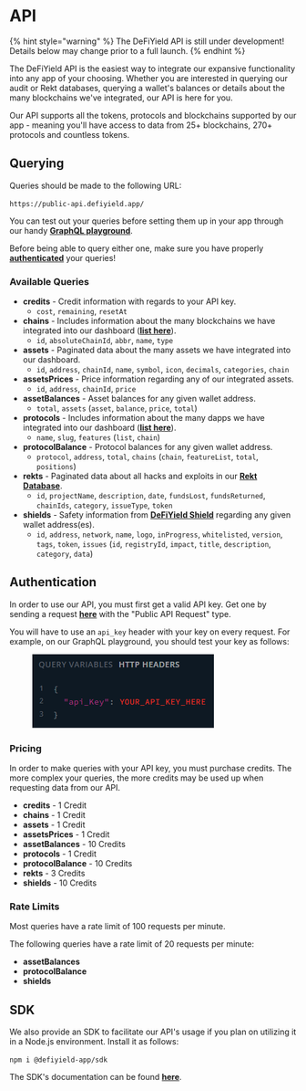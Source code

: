 # API

{% hint style="warning" %}
The DeFiYield API is still under development! Details below may change prior to a full launch.
{% endhint %}

The DeFiYield API is the easiest way to integrate our expansive functionality into any app of your choosing. Whether you are interested in querying our audit or Rekt databases, querying a wallet's balances or details about the many blockchains we've integrated, our API is here for you.

Our API supports all the tokens, protocols and blockchains supported by our app - meaning you'll have access to data from 25+ blockchains, 270+ protocols and countless tokens.

## Querying

Queries should be made to the following URL:

`https://public-api.defiyield.app/`

You can test out your queries before setting them up in your app through our handy [**GraphQL playground**](https://public-api.defiyield.app/graphql/).

Before being able to query either one, make sure you have properly [**authenticated**](api.md#authentication) your queries!

### Available Queries

* **credits** - Credit information with regards to your API key.
  * `cost`, `remaining`, `resetAt`
* **chains** - Includes information about the many blockchains we have integrated into our dashboard ([**list here**](../dashboard/the-defiyield-dashboard/supported-blockchains.md)).
  * `id`, `absoluteChainId`, `abbr`, `name`, `type`
* **assets** - Paginated data about the many assets we have integrated into our dashboard.
  * `id`, `address`, `chainId`, `name`, `symbol`, `icon`, `decimals`, `categories`, `chain`
* **assetsPrices** - Price information regarding any of our integrated assets.
  * `id`, `address`, `chainId`, `price`
* **assetBalances** - Asset balances for any given wallet address.
  * `total`, `assets` (`asset`, `balance`, `price`, `total`)
* **protocols** - Includes information about the many dapps we have integrated into our dashboard ([**list here**](../dashboard/the-defiyield-dashboard/supported-protocols.md)).
  * `name`, `slug`, `features` (`list`, `chain`)
* **protocolBalance** - Protocol balances for any given wallet address.
  * `protocol`, `address`, `total`, `chains` (`chain`, `featureList`, `total`, `positions`)
* **rekts** - Paginated data about all hacks and exploits in our [**Rekt Database**](../audits/rekt-database.md).
  * `id`, `projectName`, `description`, `date`, `fundsLost`, `fundsReturned`, `chainIds`, `category`, `issueType`, `token`
* **shields** - Safety information from [**DeFiYield Shield**](../security-toolkit/shield.md) regarding any given wallet address(es).
  * `id`, `address`, `network`, `name`, `logo`, `inProgress`, `whitelisted`, `version`, `tags`, `token`, `issues` (`id`, `registryId`, `impact`, `title`, `description`, `category`, `data`)

## Authentication

In order to use our API, you must first get a valid API key. Get one by sending a request [**here**](https://defiyield.zendesk.com/hc/en-us/requests/new) with the "Public API Request" type.

You will have to use an `api_key` header with your key on every request. For example, on our GraphQL playground, you should test your key as follows:

<figure><img src="../.gitbook/assets/image (1).png" alt=""><figcaption></figcaption></figure>

### Pricing

In order to make queries with your API key, you must purchase credits. The more complex your queries, the more credits may be used up when requesting data from our API.

* **credits** - 1 Credit
* **chains** - 1 Credit
* **assets** - 1 Credit
* **assetsPrices** - 1 Credit
* **assetBalances** - 10 Credits
* **protocols** - 1 Credit
* **protocolBalance** - 10 Credits
* **rekts** - 3 Credits
* **shields** - 10 Credits

### Rate Limits

Most queries have a rate limit of 100 requests per minute.

The following queries have a rate limit of 20 requests per minute:

* **assetBalances**
* **protocolBalance**
* **shields**

## SDK

We also provide an SDK to facilitate our API's usage if you plan on utilizing it in a Node.js environment. Install it as follows:

`npm i @defiyield-app/sdk`

The SDK's documentation can be found [**here**](https://www.npmjs.com/package/@defiyield-app/sdk).
